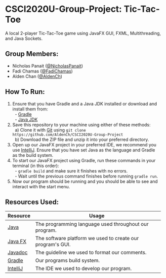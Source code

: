 # CSCI2020U-Group-Project: Tic-Tac-Toe
A local 2-player Tic-Tac-Toe game using JavaFX GUI, FXML, Multithreading, and Java Sockets.

## Group Members: 
- Nicholas Panait ([@NicholasPanait](https://github.com/NicholasPanait))
- Fadi Chamas ([@FadiChamas](https://github.com/FadiChamas))
- Alden Chan ([@AldenCh](https://github.com/AldenCh))

## How To Run:
1. Ensure that you have Gradle and a Java JDK installed or download and install them from:<br>
&nbsp;&nbsp;- [Gradle](https://gradle.org/install/)<br>
&nbsp;&nbsp;- [Java JDK](https://www.oracle.com/java/technologies/downloads/)
2. Save this repository to your machine using either of these methods:<br>
&nbsp;&nbsp;a) Clone it with [Git](https://git-scm.com/book/en/v2/Getting-Started-Installing-Git) using ```git clone https://github.com/AldenCh/CSCI2020U-Group-Project```<br>
&nbsp;&nbsp;b) Download the ZIP file and unzip it into your preferred directory.
3. Open up our JavaFX project in your preferred IDE, we recommend you use [IntelliJ](https://www.jetbrains.com/idea/download/#section=windows). Ensure that you have set Java as the language and Gradle as the build system.
4. To start our JavaFX project using Gradle, run these commands in your terminal (in this order):<br>
&nbsp;&nbsp;- ```gradle build``` and make sure it finishes with no errors.<br>
&nbsp;&nbsp;- Wait until the previous command finishes before running ```gradle run```.
5. Now our program should be running and you should be able to see and interact with the start menu.

## Resources Used:
| Resource | Usage |
|----------|-------|
|[Java](https://docs.oracle.com/en/java/javase/18/)| The programming language used throughout our program. |
|[Java FX](https://openjfx.io/)| The software platform we used to create our program's GUI. |
|[Javadoc](https://www.oracle.com/ca-en/technical-resources/articles/java/javadoc-tool.html)| The guideline we used to format our comments. |
|[Gradle](https://gradle.org/)| Our programs build system. |
|[IntelliJ](https://www.jetbrains.com/idea/)| The IDE we used to develop our program. |

